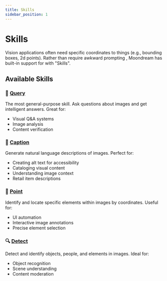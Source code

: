 ```yaml
---
title: Skills
sidebar_position: 1
---
```


# Skills

Vision applications often need specific coordinates to things (e.g., bounding boxes, 2d points). Rather than require awkward prompting , Moondream has built-in support for with "Skills".

## Available Skills

### 💬 [Query](./query)

The most general-purpose skill. Ask questions about images and get intelligent answers. Great for:

- Visual Q&A systems
- Image analysis
- Content verification

### 📝 [Caption](./caption)

Generate natural language descriptions of images. Perfect for:

- Creating alt text for accessibility
- Cataloging visual content
- Understanding image context
- Retail item descriptions

### 🎯 [Point](./point)

Identify and locate specific elements within images by coordinates. Useful for:

- UI automation
- Interactive image annotations
- Precise element selection

### 🔍 [Detect](./detect)

Detect and identify objects, people, and elements in images. Ideal for:

- Object recognition
- Scene understanding
- Content moderation

